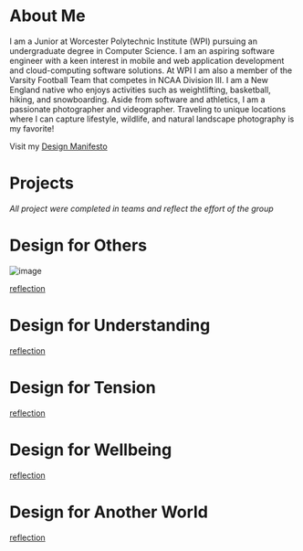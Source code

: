 # About Me

I am a Junior at Worcester Polytechnic Institute (WPI) pursuing an undergraduate degree in Computer Science. I am an aspiring software engineer with a keen interest in mobile and web application development and cloud-computing software solutions. At WPI I am also a member of the Varsity Football Team that competes in NCAA Division III. I am a New England native who enjoys activities such as weightlifting, basketball, hiking, and snowboarding. Aside from software and athletics, I am a passionate photographer and videographer. Traveling to unique locations where I can capture lifestyle, wildlife, and natural landscape photography is my favorite!   

Visit my [Design Manifesto](http://benemrick.github.io/manifesto)

# Projects

*All project were completed in teams and reflect the effort of the group*

# Design for Others
![image](https://raw.githubusercontent.com/benemrick/benemrick.github.io/blob/master/WPL%20Home%20Page.png)

[reflection](https://medium.com/@benemrick/group-1-design-for-others-998326e8287d)

# Design for Understanding

[reflection](https://medium.com/@benemrick/design-for-understanding-9efe5ccb29f5)

# Design for Tension

[reflection](https://medium.com/@benemrick/design-for-tension-9f26b412c300)

# Design for Wellbeing

[reflection](https://medium.com/@benemrick/design-for-wellbeing-64f51a5cec6b)

# Design for Another World

[reflection](https://medium.com/@adhrsh122/design-for-a-new-world-d8ffca0f996f)







